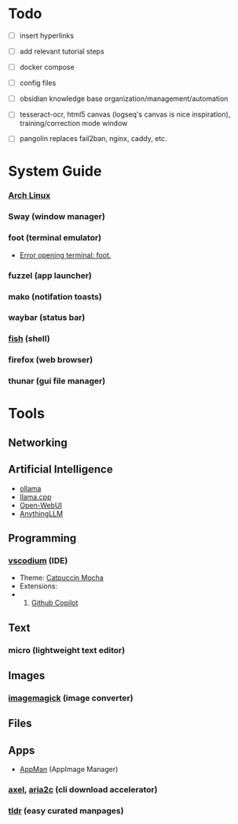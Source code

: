 # Todo
- [ ] insert hyperlinks
- [ ] add relevant tutorial steps
- [ ] docker compose
- [ ] config files

- [ ] obsidian knowledge base organization/management/automation
- [ ] tesseract-ocr, html5 canvas (logseq's canvas is nice inspiration), training/correction mode window
- [ ] pangolin replaces fail2ban, nginx, caddy, etc.
# System Guide
### [Arch Linux](https://wiki.archlinux.org/title/Installation_guide)
### Sway (window manager)
### foot (terminal emulator)
- [Error opening terminal: foot.](https://codeberg.org/dnkl/foot/issues/718#issuecomment-264334)
### fuzzel (app launcher)
### mako (notifation toasts)
### waybar (status bar)
### [fish](https://fishshell.com/docs/current/index.html) (shell)
### firefox (web browser)
### thunar (gui file manager)

# Tools
## Networking
## Artificial Intelligence
- [ollama](https://ollama.com/download)
- [llama.cpp](https://github.com/ggml-org/llama.cpp?tab=readme-ov-file)
- [Open-WebUI](https://github.com/open-webui/open-webui)
- [AnythingLLM](https://github.com/Mintplex-Labs/anything-llm) 
## Programming
### [vscodium](https://github.com/VSCodium/vscodium?tab=readme-ov-file#install-on-arch-linux) (IDE)
- Theme: [Catpuccin Mocha](https://github.com/catppuccin/vscode)
- Extensions:
- 1. [Github Copilot](https://github.com/VSCodium/vscodium/discussions/1487)
## Text
### micro (lightweight text editor)
## Images
### [imagemagick](https://imagemagick.org/script/command-line-tools.php) (image converter)
## Files
## Apps
- [AppMan](https://github.com/ivan-hc/AM) (AppImage Manager)
### [axel](https://github.com/axel-download-accelerator/axel), [aria2c](https://github.com/aria2/aria2) (cli download accelerator)
### [tldr](https://github.com/tldr-pages/tlrc) (easy curated manpages)
